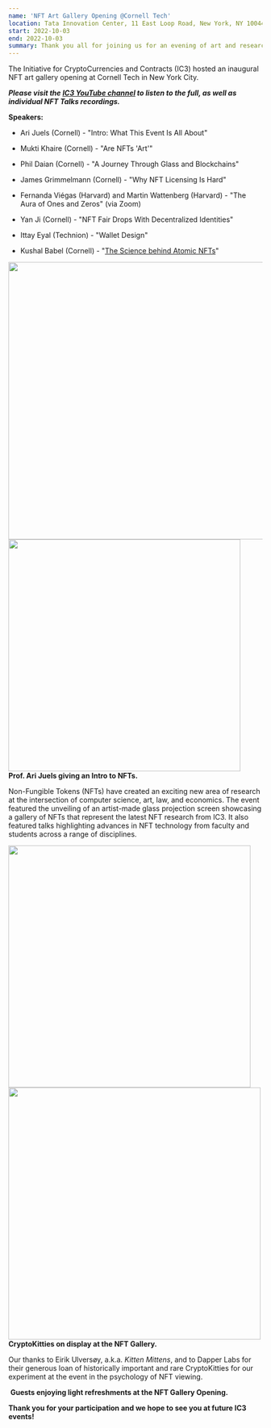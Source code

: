 ```yaml
---
name: 'NFT Art Gallery Opening @Cornell Tech'
location: Tata Innovation Center, 11 East Loop Road, New York, NY 10044
start: 2022-10-03
end: 2022-10-03
summary: Thank you all for joining us for an evening of art and research talks to celebrate the opening of the NFT Art Gallery at Cornell Tech in New York City.
---
```



The Initiative for CryptoCurrencies and Contracts (IC3) hosted an inaugural NFT art gallery opening at Cornell Tech in New York City.

***Please visit the <a href="https://www.youtube.com/channel/UCz-eTbD4kHkYxGhUfXawHow">IC3 YouTube channel</a> to listen to the full, as well as individual NFT Talks recordings.***


**Speakers:**
                                                                                                                           
   - Ari Juels (Cornell) - "Intro: What This Event Is All About"

   - Mukti Khaire (Cornell) - "Are NFTs 'Art'"

   - Phil Daian (Cornell) - "A Journey Through Glass and Blockchains"

   - James Grimmelmann (Cornell) - "Why NFT Licensing Is Hard"

   - Fernanda Viégas (Harvard) and Martin Wattenberg (Harvard) - "The Aura of Ones and Zeros" (via Zoom)

   - Yan Ji (Cornell) - "NFT Fair Drops With Decentralized Identities"

   - Ittay Eyal (Technion) - "Wallet Design"

   - Kushal Babel (Cornell) - "<a href="https://www.youtube.com/watch?v=I3CleYyfa14">The Science behind Atomic NFTs</a>"


<div class="ui center aligned basic segment">
    <div class="ui center image">
        <img class="ui image" src="../images/events/NFTartgalleryopening2022/Ari.jpg" alt="" width="550"/>
    </div>
    <div class="ui center image">
        <img class="ui image" src="../images/events/NFTartgalleryopening2022/Ari1.jpg" alt="" width="460"/>
    </div>
    <div class="ui bottom attached message">
        <strong>Prof. Ari Juels giving an Intro to NFTs.
    </strong><br>
    </div>
</div>   


Non-Fungible Tokens (NFTs) have created an exciting new area of research at the intersection of computer science, art, law, and economics. The event featured the unveiling of an artist-made glass projection screen showcasing a gallery of NFTs that represent the latest NFT research from IC3. It also featured talks highlighting advances in NFT technology from faculty and students across a range of disciplines. 


<div class="ui center aligned basic segment">
    <div class="ui center image">
        <img class="ui image" src="../images/events/NFTartgalleryopening2022/6.jpg" alt="" width="480"/>
    </div>
    <div class="ui center image">
        <img class="ui image" src="../images/events/NFTartgalleryopening2022/3.jpg" alt="" width="500"/>
    </div>
    <div class="ui bottom attached message">
        <strong>CryptoKitties on display at the NFT Gallery.
    </strong><br>
    </div>
</div> 
 
 
Our thanks to Eirik Ulversøy, a.k.a. *Kitten Mittens*, and to Dapper Labs for their generous loan of historically important and rare CryptoKitties for our experiment at the event in the psychology of NFT viewing.  

   
<div class="ui center aligned basic segment">
    <div class="ui center image">
        <img class="ui image" src="../images/events/NFTartgalleryopening2022/9.jpg" alt="" />
          <strong>Guests enjoying light refreshments at the NFT Gallery Opening.
</strong><br>
    </div>
</div>    

**Thank you for your participation and we hope to see you at future IC3 events!**
